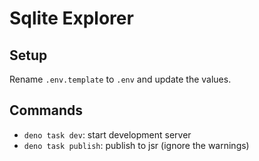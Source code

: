 # Sqlite Explorer

## Setup

Rename `.env.template` to `.env` and update the values.

## Commands

- `deno task dev`: start development server
- `deno task publish`: publish to jsr (ignore the warnings)
